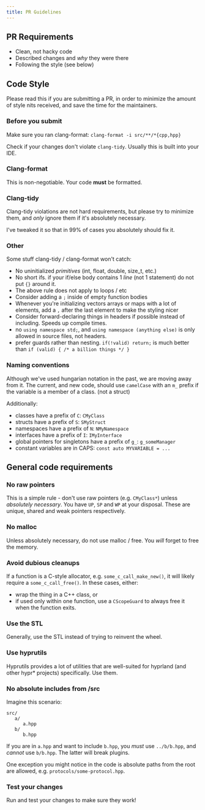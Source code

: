 ```yaml
---
title: PR Guidelines
---
```


## PR Requirements

- Clean, not hacky code
- Described changes and _why_ they were there
- Following the style (see below)

## Code Style

Please read this if you are submitting a PR, in order to minimize the amount of style nits received, and save
the time for the maintainers.

### Before you submit

Make sure you ran clang-format: `clang-format -i src/**/*{cpp,hpp}`

Check if your changes don't violate `clang-tidy`. Usually this is built into your IDE.

### Clang-format

This is non-negotiable. Your code **must** be formatted.

### Clang-tidy

Clang-tidy violations are not hard requirements, but please try to minimize them, and
_only_ ignore them if it's absolutely necessary.

I've tweaked it so that in 99% of cases you absolutely should fix it.

### Other

Some stuff clang-tidy / clang-format won't catch:
- No uninitialized _primitives_ (int, float, double, size_t, etc.)
- No short ifs. if your if/else body contains 1 _line_ (not 1 statement) do not put `{}` around it.
- The above rule does not apply to loops / etc
- Consider adding a `;` inside of empty function bodies
- Whenever you're initializing vectors arrays or maps with a lot of elements, add a `,` after the last element to make the styling nicer
- Consider forward-declaring things in headers if possible instead of including. Speeds up compile times.
- no `using namespace std;`, and `using namespace (anything else)` is only allowed in source files, not headers.
- prefer guards rather than nesting. `if(!valid) return;` is much better than `if (valid) { /* a billion things */ }`

### Naming conventions
Although we've used hungarian notation in the past, we are moving away from it.
The current, and new code, should use `camelCase` with an `m_` prefix if the variable is a member of a class. (not a struct)

Additionally:
 - classes have a prefix of `C`: `CMyClass`
 - structs have a prefix of `S`: `SMyStruct`
 - namespaces have a prefix of `N`: `NMyNamespace`
 - interfaces have a prefix of `I`: `IMyInterface`
 - global pointers for singletons have a prefix of `g_`: `g_someManager`
 - constant variables are in CAPS: `const auto MYVARIABLE = ...`

## General code requirements

### No raw pointers
This is a simple rule - don't use raw pointers (e.g. `CMyClass*`) unless _absolutely necessary_. You have `UP`, `SP` and `WP` at your disposal.
These are unique, shared and weak pointers respectively.

### No malloc
Unless absolutely necessary, do not use malloc / free. You _will_ forget to free the memory.

### Avoid dubious cleanups
If a function is a C-style allocator, e.g. `some_c_call_make_new()`, it will likely require a `some_c_call_free()`. In these cases, either:
 - wrap the thing in a C++ class, or
 - if used only within one function, use a `CScopeGuard` to always free it when the function exits.

### Use the STL
Generally, use the STL instead of trying to reinvent the wheel.

### Use hyprutils
Hyprutils provides a lot of utilities that are well-suited for hyprland (and other hypr* projects) specifically. Use them.

### No absolute includes from /src
Imagine this scenario:
```
src/
   a/
      a.hpp
   b/
      b.hpp
```

If you are in `a.hpp` and want to include `b.hpp`, you _must_ use `../b/b.hpp`, and _cannot_ use `b/b.hpp`. The latter will break plugins.

One exception you might notice in the code is absolute paths from the root are allowed, e.g. `protocols/some-protocol.hpp`.

### Test your changes
Run and test your changes to make sure they work!
